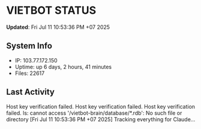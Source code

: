 # VIETBOT STATUS
**Updated**: Fri Jul 11 10:53:36 PM +07 2025

## System Info
- IP: 103.77.172.150
- Uptime: up 6 days, 2 hours, 41 minutes
- Files: 22617

## Last Activity
Host key verification failed.
Host key verification failed.
Host key verification failed.
ls: cannot access '/vietbot-brain/database/*.rdb': No such file or directory
[Fri Jul 11 10:53:36 PM +07 2025] Tracking everything for Claude...
